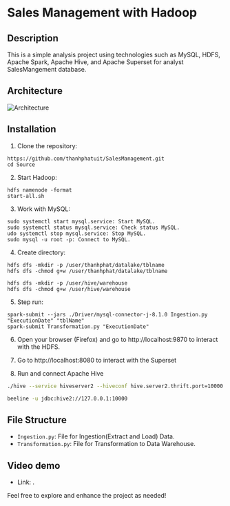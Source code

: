 # Sales Management with Hadoop

## Description

This is a simple analysis project using technologies such as MySQL, HDFS, Apache Spark, Apache Hive, and Apache Superset for analyst SalesMangement database.


## Architecture 

![Architecture](https://github.com/thanhphatuit/SalesManagement/assets/84914537/c586914c-e210-4632-9ca8-566ef86dbfd5)

## Installation

1. Clone the repository:

```
https://github.com/thanhphatuit/SalesManagement.git
cd Source
```

2. Start Hadoop:

```
hdfs namenode -format
start-all.sh
```

3. Work with MySQL:

```
sudo systemctl start mysql.service: Start MySQL.
sudo systemctl status mysql.service: Check status MySQL.
udo systemctl stop mysql.service: Stop MySQL.
sudo mysql -u root -p: Connect to MySQL.
```

4. Create directory:

```
hdfs dfs -mkdir -p /user/thanhphat/datalake/tblname
hdfs dfs -chmod g+w /user/thanhphat/datalake/tblname

hdfs dfs -mkdir -p /user/hive/warehouse
hdfs dfs -chmod g+w /user/hive/warehouse
```

5. Step run:

```
spark-submit --jars ./Driver/mysql-connector-j-8.1.0 Ingestion.py "ExecutionDate" "tblName"
spark-submit Transformation.py "ExecutionDate"
```

6. Open your browser (Firefox) and go to http://localhost:9870 to interact with the HDFS.

7. Go to http://localhost:8080 to interact with the Superset

8. Run and connect Apache Hive

``` bash
./hive --service hiveserver2 --hiveconf hive.server2.thrift.port=10000 --hiveconf hive.root.logger=INFO,console --hiveconf hive.server2.enable.doAs=false

beeline -u jdbc:hive2://127.0.0.1:10000
```

## File Structure

- `Ingestion.py`: File for Ingestion(Extract and Load) Data.
- `Transformation.py`: File for Transformation to Data Warehouse.

## Video demo
- Link: .

Feel free to explore and enhance the project as needed!
